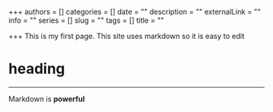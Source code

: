 +++
authors = []
categories = []
date = ""
description = ""
externalLink = ""
info = ""
series = []
slug = ""
tags = []
title = ""

+++
This is my first page.  This site uses markdown so it is easy to edit

# heading

***

Markdown is **powerful**